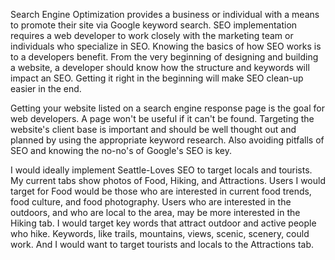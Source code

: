 Search Engine Optimization provides a business or individual with a means to promote their site via Google keyword search. SEO implementation requires a web developer to work closely with the marketing team or individuals who specialize in SEO. Knowing the basics of how SEO works is to a developers benefit. From the very beginning of designing and building a website, a developer should know how the structure and keywords will impact an SEO. Getting it right in the beginning will make SEO clean-up easier in the end. 

Getting your website listed on a search engine response page is the goal for web developers. A page won't be useful if it can't be found. Targeting the website's client base is important and should be well thought out and planned by using the appropriate keyword research. Also avoiding pitfalls of SEO and knowing the no-no's of Google's SEO is key. 

I would ideally implement Seattle-Loves SEO to target locals and tourists. My current tabs show photos of Food, Hiking, and Attractions. Users I would target for Food would be those who are interested in current food trends, food culture, and food photography. Users who are interested in the outdoors, and who are local to the area, may be more interested in the Hiking tab. I would target key words that attract outdoor and active people who hike. Keywords, like trails, mountains, views, scenic, scenery, could work. And I would want to target tourists and locals to the Attractions tab. 

